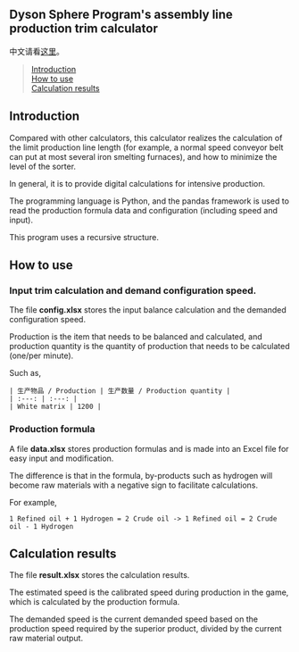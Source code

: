 Dyson Sphere Program's assembly line production trim calculator
----


中文请看[这里](https://github.com/Laopeng2019/Dyson_Sphere_Program/blob/master/Readme.md)。

> [Introduction](https://github.com/Laopeng2019/Dyson_Sphere_Program/blob/master/Readme_en.md#introduction)<br>
> [How to use](https://github.com/Laopeng2019/Dyson_Sphere_Program/blob/master/Readme_en.md#how-to-use)<br>
> [Calculation results](https://github.com/Laopeng2019/Dyson_Sphere_Program/blob/master/Readme_en.md#calculation-results)<br>

## Introduction
Compared with other calculators, this calculator realizes the calculation of the limit production line length (for example, a normal speed conveyor belt can put at most several iron smelting furnaces), and how to minimize the level of the sorter.

In general, it is to provide digital calculations for intensive production.

The programming language is Python, and the pandas framework is used to read the production formula data and configuration (including speed and input).

This program uses a recursive structure.


## How to use

### Input trim calculation and demand configuration speed.

The file **config.xlsx** stores the input balance calculation and the demanded configuration speed.

Production is the item that needs to be balanced and calculated, and production quantity is the quantity of production that needs to be calculated (one/per minute).

Such as,
```
| 生产物品 / Production | 生产数量 / Production quantity |
| :---: | :---: |
| White matrix | 1200 |
```

### Production formula

A file **data.xlsx** stores production formulas and is made into an Excel file for easy input and modification.

The difference is that in the formula, by-products such as hydrogen will become raw materials with a negative sign to facilitate calculations.

For example,

```
1 Refined oil + 1 Hydrogen = 2 Crude oil -> 1 Refined oil = 2 Crude oil - 1 Hydrogen
```

## Calculation results

The file **result.xlsx** stores the calculation results.

The estimated speed is the calibrated speed during production in the game, which is calculated by the production formula.

The demanded speed is the current demanded speed based on the production speed required by the superior product, divided by the current raw material output.

